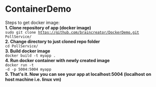 # ContainerDemo
Steps to get docker image:</br>
<b>1. Clone repository of app (docker image)</b></br>
<code>sudo git clone https://github.com/braincreator/DockerDemo.git PollService/</code></br>
<b>2. Change directory to just cloned repo folder</b></br>
<code>cd PollService/</code></br>
<b>3. Build docker image</b></br>
<code>docker build -t myapp .</code></br>
<b>4. Run docker container with newly created image</b></br>
<code>docker run -t -d -p 5004:5004 myapp</code></br>
<b>5. That's it. Now you can see your app at localhost:5004 (localhost on host machine i.e. linux vm)</b>
